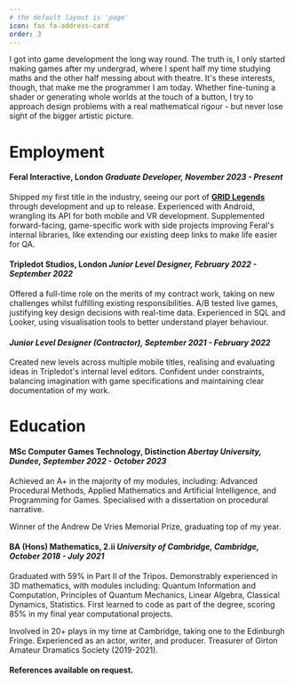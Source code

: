 ```yaml
---
# the default layout is 'page'
icon: fas fa-address-card
order: 3
---
```


I got into game development the long way round. The truth is, I only started making games after my undergrad, where I spent half my time studying maths and the other half messing about with theatre. It's these interests, though, that make me the programmer I am today. Whether fine-tuning a shader or generating whole worlds at the touch of a button, I try to approach design problems with a real mathematical rigour - but never lose sight of the bigger artistic picture.

# Employment

#### **Feral Interactive, London** *Graduate Developer, November 2023 - Present*

Shipped my first title in the industry, seeing our port of [**GRID Legends**](https://committothebit.github.io/grid-legends) through development and up to release. Experienced with Android, wrangling its API for both mobile and VR development. Supplemented forward-facing, game-specific work with side projects improving Feral's internal libraries, like extending our existing deep links to make life easier for QA. 

#### **Tripledot Studios, London** *Junior Level Designer, February 2022 - September 2022*

Offered a full-time role on the merits of my contract work, taking on new challenges whilst fulfilling existing responsibilities. A/B tested live games, justifying key design decisions with real-time data. Experienced in SQL and Looker, using visualisation tools to better understand player behaviour.

#### *Junior Level Designer (Contractor), September 2021 - February 2022*

Created new levels across multiple mobile titles, realising and evaluating ideas in Tripledot's internal level editors. Confident under constraints, balancing imagination with game specifications and maintaining clear documentation of my work.

# Education

#### **MSc Computer Games Technology, Distinction** *Abertay University, Dundee, September 2022 - October 2023*

Achieved an A+ in the majority of my modules, including: Advanced Procedural Methods, Applied Mathematics and Artificial Intelligence, and Programming for Games. Specialised with a dissertation on procedural narrative.

Winner of the Andrew De Vries Memorial Prize, graduating top of my year.

#### **BA (Hons) Mathematics, 2.ii** *University of Cambridge, Cambridge, October 2018 - July 2021*

Graduated with 59% in Part II of the Tripos. Demonstrably experienced in 3D mathematics, with modules including: Quantum Information and Computation, Principles of Quantum Mechanics, Linear Algebra, Classical Dynamics, Statistics. First learned to code as part of the degree, scoring 85% in my final year computational projects.

Involved in 20+ plays in my time at Cambridge, taking one to the Edinburgh Fringe. Experienced as an actor, writer, and producer. Treasurer of Girton Amateur Dramatics Society (2019-2021).

#### **References available on request.**
